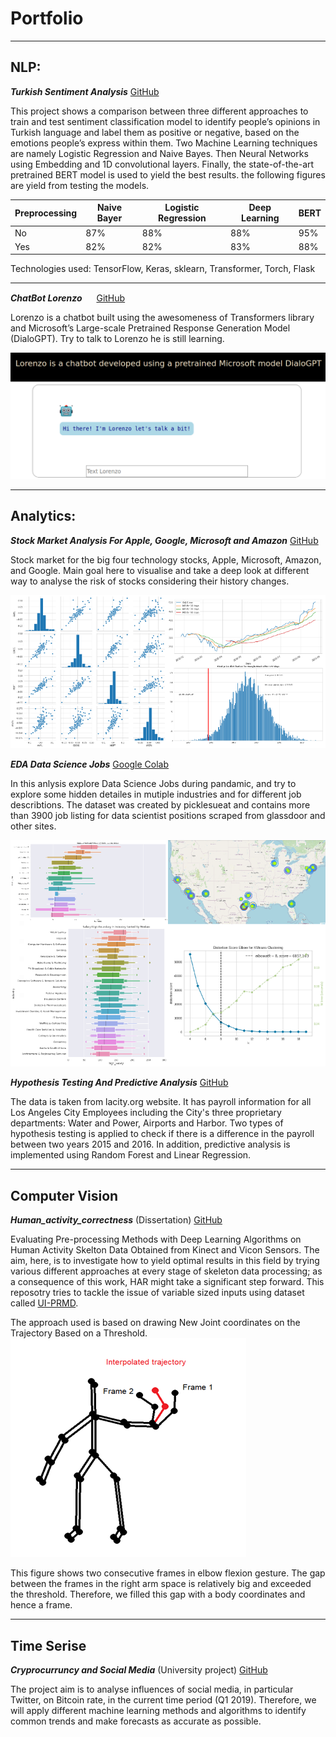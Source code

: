 # Portfolio

---

## NLP:

***Turkish Sentiment Analysis***
[GitHub](https://github.com/Gdkmak/Turkish-Sentiment-Analysis/)

This project shows a comparison between three different approaches to train and test sentiment classification model to identify people’s opinions in Turkish language and label them as positive or negative, based on the emotions people’s express within them. Two Machine Learning techniques are namely Logistic Regression and Naive Bayes. Then Neural Networks using Embedding and 1D convolutional layers. Finally, the state-of-the-art pretrained BERT model is used to yield the best results. the following figures are yield from testing the models. 

Preprocessing|Naive Bayer|Logistic Regression|Deep Learning|BERT
---|----|----|----|-----
No |87%|88%|88%|95%
Yes|82%|82%|83%|88%

Technologies used: TensorFlow, Keras, sklearn, Transformer, Torch, Flask   

---

***ChatBot Lorenzo*** 
<img src="https://emojipedia-us.s3.dualstack.us-west-1.amazonaws.com/thumbs/320/joypixels/257/robot_1f916.png" width="15" height="15">
[GitHub](https://github.com/Gdkmak/BERT-chatbot)

Lorenzo is a chatbot built using the awesomeness of Transformers library and Microsoft’s Large-scale Pretrained Response Generation Model (DialoGPT). Try to talk to Lorenzo he is still learning.

![Lorenzo](images/Lorenzo_A.png)


---

## Analytics: 

***Stock Market Analysis For Apple, Google, Microsoft and Amazon***
[GitHub](https://github.com/Gdkmak/analytics/blob/master/Stock_Market_Analysis_For_Google_and_Apple.ipynb/)

Stock market for the big four technology stocks, Apple, Microsoft, Amazon, and Google. Main goal here to visualise and take a deep look at different way to analyse the risk of stocks considering their history changes.
  
![Market](images/market_A.png)

  
***EDA Data Science Jobs***
[Google Colab](https://colab.research.google.com/github/Gdkmak/analytics/blob/master/EDA_Data_Science_Jobs.ipynb)
  
In this anlysis explore Data Science Jobs during pandamic, and try to explore some hidden detailes in mutiple industries and for different job describtions. The dataset was created by picklesueat and contains more than 3900 job listing for data scientist positions scraped from glassdoor and other sites.

![EDA Combined](images/EDA_A.png)
  
***Hypothesis Testing And Predictive Analysis***
[GitHub](https://github.com/Gdkmak/analytics/blob/master/Hypothesis_Testing_And_Predictive_Analysis.ipynb/)

The data is taken from lacity.org website. It has payroll information for all Los Angeles City Employees including the City's three proprietary departments: Water and Power, Airports and Harbor. Two types of hypothesis testing is applied to check if there is a difference in the payroll between two years 2015 and 2016. In addition, predictive analysis is implemented using Random Forest and Linear Regression. 

---

## Computer Vision

***Human_activity_correctness*** (Dissertation)
[GitHub](https://github.com/Gdkmak/Human_activity_correctness)

Evaluating Pre-processing Methods with Deep Learning Algorithms on Human Activity Skelton Data Obtained from Kinect and Vicon Sensors. The aim, here, is to investigate how to yield optimal results in this field by trying various different approaches at every stage of skeleton data processing; as a consequence of this work, HAR might take a significant step forward. This reposotry tries to tackle the issue of variable sized inputs using dataset called [UI-PRMD](https://webpages.uidaho.edu/ui-prmd/).

The approach used is based on drawing New Joint coordinates on the Trajectory Based on a Threshold. 
![alt text](images/skeleton.png)

This figure shows two consecutive frames in elbow flexion gesture. The gap between the frames in the right arm space is relatively big and exceeded the threshold. Therefore, we filled this gap with a body coordinates and hence a frame. 


---

## Time Serise

***Cryprocurruncy and Social Media*** (University project)
[GitHub](https://github.com/Gdkmak/CryptoCurrenciesSocialMedia)

The project aim is to analyse influences of social media, in particular Twitter, on Bitcoin rate, in the current time period (Q1 2019). Therefore, we will apply different machine learning methods and algorithms to identify common trends and make forecasts as accurate as possible.

